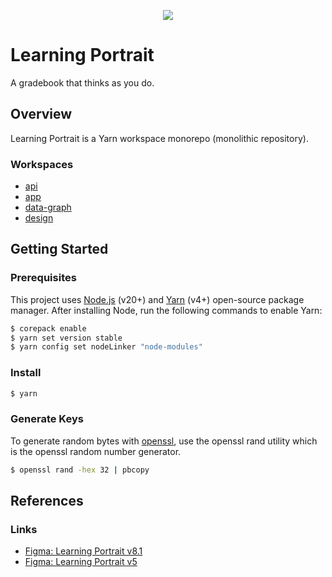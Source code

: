 <p align="center">
  <img src="./logo.png" />
</p>

# Learning Portrait

A gradebook that thinks as you do.

## Overview

Learning Portrait is a Yarn workspace monorepo (monolithic repository).

### Workspaces

-   [api](./api/README.md)
-   [app](./app/README.md)
-   [data-graph](./data-graph/README.md)
-   [design](./design/README.md)

## Getting Started

### Prerequisites

This project uses [Node.js](https://nodejs.org/en) (v20+) and [Yarn](https://yarnpkg.com/getting-started) (v4+) open-source package manager. After installing Node, run the following commands to enable Yarn:

```bash
$ corepack enable
$ yarn set version stable
$ yarn config set nodeLinker "node-modules"
```

### Install

```bash
$ yarn
```

### Generate Keys

To generate random bytes with [openssl](https://www.openssl.org/docs/manmaster/man1/openssl.html), use the openssl rand utility which is the openssl random number generator.

```bash
$ openssl rand -hex 32 | pbcopy
```

## References

### Links

-   [Figma: Learning Portrait v8.1](https://www.figma.com/file/AnL18DKGLfAfbF7G0QdcfU/Learning-Portrait-2.0?type=design&node-id=3440-2834&mode=design)
-   [Figma: Learning Portrait v5](https://www.figma.com/file/AnL18DKGLfAfbF7G0QdcfU/Learning-Portrait-2.0?type=design&node-id=349-1363&mode=design)
